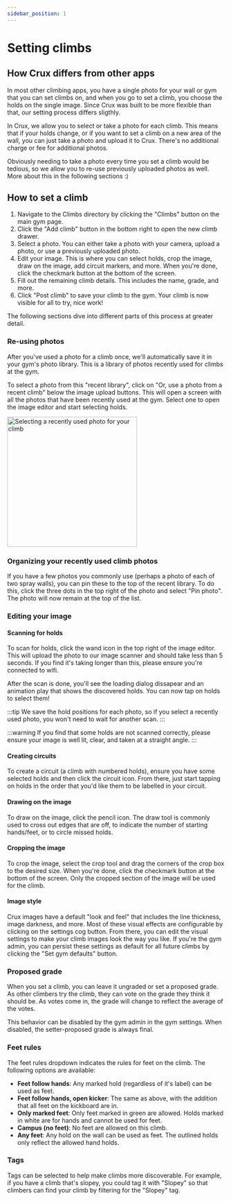 ```yaml
---
sidebar_position: 1
---
```


# Setting climbs

## How Crux differs from other apps

In most other climbing apps, you have a single photo for your wall or gym that you can set climbs on, and when you go to set a climb, you choose the holds on the single image. Since Crux was built to be more flexible than that, our setting process differs sligthly.

In Crux, we allow you to select or take a photo for each climb. This means that if your holds change, or if you want to set a climb on a new area of the wall, you can just take a photo and upload it to Crux. There's no additional charge or fee for additional photos.

Obviously needing to take a photo every time you set a climb would be tedious, so we allow you to re-use previously uploaded photos as well. More about this in the following sections :)

## How to set a climb

1. Navigate to the Climbs directory by clicking the "Climbs" button on the main gym page.
2. Click the "Add climb" button in the bottom right to open the new climb drawer.
3. Select a photo. You can either take a photo with your camera, upload a photo, or use a previously uploaded photo.
4. Edit your image. This is where you can select holds, crop the image, draw on the image, add circuit markers, and more. When you're done, click the checkmark button at the bottom of the screen.
5. Fill out the remaining climb details. This includes the name, grade, and more.
6. Click "Post climb" to save your climb to the gym. Your climb is now visible for all to try, nice work!

The following sections dive into different parts of this process at greater detail.

### Re-using photos

After you've used a photo for a climb once, we'll automatically save it in your gym's photo library. This is a library of photos recently used for climbs at the gym.

To select a photo from this "recent library", click on "Or, use a photo from a recent climb" below the image upload buttons. This will open a screen with all the photos that have been recently used at the gym. Select one to open the image editor and start selecting holds.

<img src="/img/uploading-a-recent-photo.png" alt="Selecting a recently used photo for your climb" width="300px" />

### Organizing your recently used climb photos

If you have a few photos you commonly use (perhaps a photo of each of two spray walls), you can pin these to the top of the recent library. To do this, click the three dots in the top right of the photo and select "Pin photo". The photo will now remain at the top of the list.

### Editing your image

#### Scanning for holds

To scan for holds, click the wand icon in the top right of the image editor. This will upload the photo to our image scanner and should take less than 5 seconds. If you find it's taking longer than this, please ensure you're connected to wifi.

After the scan is done, you'll see the loading dialog dissapear and an animation play that shows the discovered holds. You can now tap on holds to select them!

:::tip
We save the hold positions for each photo, so if you select a recently used photo, you won't need to wait for another scan.
:::

:::warning
If you find that some holds are not scanned correctly, please ensure your image is well lit, clear, and taken at a straight angle.
:::

#### Creating circuits

To create a circuit (a climb with numbered holds), ensure you have some selected holds and then click the circuit icon. From there, just start tapping on holds in the order that you'd like them to be labelled in your circuit.

#### Drawing on the image

To draw on the image, click the pencil icon. The draw tool is commonly used to cross out edges that are off, to indicate the number of starting hands/feet, or to circle missed holds.

#### Cropping the image

To crop the image, select the crop tool and drag the corners of the crop box to the desired size. When you're done, click the checkmark button at the bottom of the screen. Only the cropped section of the image will be used for the climb.

#### Image style

Crux images have a default "look and feel" that includes the line thickness, image darkness, and more. Most of these visual effects are configurable by clicking on the settings cog button. From there, you can edit the visual settings to make your climb images look the way you like. If you're the gym admin, you can persist these settings as default for all future climbs by clicking the "Set gym defaults" button.

### Proposed grade

When you set a climb, you can leave it ungraded or set a proposed grade. As other climbers try the climb, they can vote on the grade they think it should be. As votes come in, the grade will change to reflect the average of the votes.

This behavior can be disabled by the gym admin in the gym settings. When disabled, the setter-proposed grade is always final.

### Feet rules

The feet rules dropdown indicates the rules for feet on the climb. The following options are available:

- **Feet follow hands**: Any marked hold (regardless of it's label) can be used as feet.
- **Feet follow hands, open kicker**: The same as above, with the addition that all feet on the kickboard are in.
- **Only marked feet**: Only feet marked in green are allowed. Holds marked in white are for hands and cannot be used for feet.
- **Campus (no feet)**: No feet are allowed on this climb.
- **Any feet**: Any hold on the wall can be used as feet. The outlined holds only reflect the allowed hand holds.

### Tags

Tags can be selected to help make climbs more discoverable. For example, if you have a climb that's slopey, you could tag it with "Slopey" so that climbers can find your climb by filtering for the "Slopey" tag.
